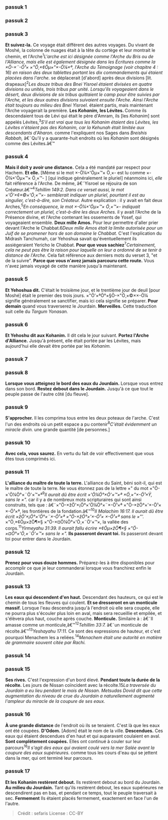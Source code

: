
### passuk 1

### passuk 2

### passuk 3
<b>Et suivez-la.</b> Ce voyage était différent des autres voyages. Du vivant de Moshé, la colonne de nuages était à la tête du cortège et leur montrait le chemin, et l'Arche<sup>1</sup><i class="footnote">L'arche est ici désignée comme l'Arche du <i>Bris</i> ou de l'Alliance, mais elle est également désignée dans les Écritures comme la ×Ö-×¨-Ö¹× ×"Ö¸×¢Öµ×"×-Ö¼×ª, l'Arche du Témoignage (voir chapitre 4 : 16) en raison des deux tablettes portant les dix commandements qui étaient placées dans l'arche. </i> se déplacerait [d'abord] après deux divisions [lit. drapeaux]<sup>2</sup><i class="footnote">Les douze tribus des Bnei Yisroel étaient divisées en quatre divisions ou unités, trois tribus par unité. Lorsqu'ils voyageaient dans le désert, deux divisions de six tribus quittaient le camp pour être suivies par l'Arche, et les deux autres divisions suivaient ensuite l'Arche. Ainsi l'Arche était toujours au milieu des Bnei Yisroel.</i> étaient partis, mais maintenant l'Arche voyagerait la première.
<b>Les <i>Kohanim,</i> les Lévites. </b> Comme ils descendaient tous de Lévi qui était le père d'Amram, ils [les <i>Kohanim</i>] sont appelés Lévites,<sup>3</sup><i class="footnote">S'il est vrai que tous les <i>Kohanim</i> étaient des Lévites, les Lévites n'étaient pas des <i>Kohanim,</i> car la <i>Kehunah</i> était limitée aux descendants d'Aharon. </i> comme l'expliquent nos Sages dans <i>Breishis Rabbah,</i> â€˜Qu'il y a quarante-huit endroits où les <i>Kohanim</i> sont désignés comme des Lévites.â€™

### passuk 4
<b>Mais il doit y avoir une distance.</b> Cela a été mandaté par respect pour Hachem.
<b>Et elle.</b> [Même si le mot ×-Ö¼×'Öµ×™× Ö¸×- est lu comme ×-Ö¼×'Öµ×™× Ö¸×™- ] [qui indique généralement le pluriel] néanmoins ici, <i>elle</i> fait référence à l'Arche. De même, â€˜Yisroel se réjouira de son Créateur.â€™<sup>4</sup><i class="footnote">Tehillim 149:2. Dans ce verset aussi, le mot ×'Ö'×¢×©×'Ö¸×™×- semblerait indiquer un pluriel, pourtant il est au singulier, c'est-à-dire, son Créateur.</i> Autre explication : il y avait en fait deux Arches,<sup>5</sup><i class="footnote">En conséquence, le mot ×-Ö¼×'Öµ×™× Ö¸×™×- indiquait correctement un pluriel, c'est-à-dire les deux Arches.</i> il y avait l'Arche de la Présence divine, et l'Arche contenant les ossements de Yosef, qui voyageaient ensemble.
<b>Deux mille Amos.</b> Pour leur permettre d'aller prier devant l'Arche le Chabbat.</sup>6</sup><i class="footnote">Deux mille <i>Amos</i> était la limite autorisée pour un Juif de se promener hors de son domaine le Chabbat.</i> C'est l'explication du Midrash Tanchumah, car Yehoshua savait qu'éventuellement ils assiégeraient Yericho le Chabbat.
<b>Pour que vous sachiez</b><sup>7</sup><i class="footnote">Certainement, cela ne peut pas être la raison pour laquelle on leur a ordonné de se tenir à distance de l'Arche.</i> Cela fait référence aux derniers mots du verset 3, "et de la suivre".
<b>Parce que vous n'avez jamais parcouru cette route.</b> Vous n'avez jamais voyagé de cette manière jusqu'à maintenant.

### passuk 5
<b>Et Yehoshua dit.</b> C'était le troisième jour, et le trentième jour de deuil [pour Moshé] était le premier des trois jours.
×"Ö'×ªÖ°×§Ö-×"Ö¸×©××-Ö¼ signifie généralement se sanctifier, mais ici cela signifie se préparer.
<b>Pour demain</b> quand vous traverserez le Jourdain.
<b>Merveilles.</b> Cette traduction suit celle du <i>Targum Yonasan.</i>

### passuk 6
<b>Et Yehoshu dit aux Kohanim.</b> Il dit cela le jour suivant.
<b>Portez l'Arche d'Alliance.</b> Jusqu'à présent, elle était portée par les Lévites, mais aujourd'hui elle devait être portée par les <i>Kohanim.</i>

### passuk 7

### passuk 8
<b>Lorsque vous atteignez le bord des eaux du Jourdain.</b> Lorsque vous entrez dans son bord.
<b>Restez debout dans le Jourdain.</b> Jusqu'à ce que tout le peuple passe de l'autre côté [du fleuve].

### passuk 9
<b>S'approcher.</b> Il les comprima tous entre les deux poteaux de l'arche. C'est l'un des endroits où un petit espace a pu contenir<sup>8</sup><i class="footnote">C'était évidemment un miracle divin.</i> une grande quantité [de personnes.]

### passuk 10
<b>Avec cela, vous saurez.</b> En vertu du fait de voir effectivement que vous êtes tous comprimés ici.

### passuk 11
<b>L'alliance du maître de toute la terre.</b> L'alliance du Saint, béni soit-il, qui est le maître de toute la terre. Ne vous étonnez pas de la lettre ×" du mot ×"Ö-×'Ö¼Ö°×¨Ö'×™×ª<sup>9</sup><i class="footnote">Il aurait dû être écrit ×'Ö¼Ö°×Ö'×™×ª ×Ö¸×"×-Ö¹×Ÿ, sans le ×".</i> car il y a de nombreux mots scripturaires qui sont ainsi construits, tels que : â€˜×"Ö-×žÖ'×¡Ö°×'Ö¼Ö°×¨×-Ö¹×ª ×"Ö-×žÖ°×'×-Ö¹× ×-Ö¹×ª, les frontières de la fondation.â€™<sup>10</sup><i class="footnote">II Malachim 16:17. Il aurait dû être écrit ×žÖ'×¡Ö°×'Ö°×¨×-Ö¹×ª ×"Ö-×žÖ°×'×-Ö¹× ×-Ö¹×ª sans le ×"'.</i> ×"Ö¸×¢Öµ×žÖ¶×§ ×"Ö-×¤Ö¼Ö°×'Ö¸×¨Ö'×™×, la vallée des corps.<sup>11</sup><i class="footnote">Yirmeyahu 31:39. Il aurait fallu écrire ×¢Öµ×žÖ¶×§ ×"Ö-×¤Ö°×'Ö¸×¨Ö'×™× sans le ×".</i>
<b>Ils passeront devant toi.</b> Ils passeront devant toi pour entrer dans le Jourdain.

### passuk 12
<b>Prenez pour vous douze hommes.</b> Préparez-les à être disponibles pour accomplir ce que je leur commanderai lorsque vous franchirez enfin le Jourdain.

### passuk 13
<b>Les eaux qui descendent d'en haut.</b> Descendant des hauteurs, ce qui est le chemin de tous les fleuves qui coulent.
<b>Et se dresseront en un monticule massif.</b> Lorsque l'eau descendra jusqu'à l'endroit où elle sera coupée, elle ne pourra plus s'écouler plus loin en aval, mais sera recueillie et empilée, et s'élèvera plus haut, couche après couche.
<b>Monticule.</b> Similaire à : â€˜Il amasse comme un monticule,â€™<sup>12</sup><i class="footnote">Tehillim 33:7.</i> â€˜un monticule de récolte.â€™<sup>13</sup><i class="footnote">Yeshayahu 17:11. </i> Ce sont des expressions de hauteur, et c'est pourquoi Menachem les a reliées.<sup>14</sup><i class="footnote">Menachem était une autorité en matière de grammaire souvent citée par Rachi.</i>

### passuk 14

### passuk 15
<b>Ses rives.</b> C'est l'expression d'un bord élevé.
<b>Pendant toute la durée de la récolte.</b> Les jours de Nissan coïncident avec la récolte.</sup>15</sup><i class="footnote">La traversée du Jourdain a eu lieu pendant le mois de Nissan. <i>Metsudas Dovid</i> dit que cette augmentation du niveau de crue du Jourdain a naturellement augmenté l'ampleur du miracle de la coupure de ses eaux.</i>

### passuk 16
<b>À une grande distance</b> de l'endroit où ils se tenaient. C'est là que les eaux ont été coupées.
<b>D'Odom.</b> [Adom] était le nom de la ville.
<b>Descendues.</b> Ces eaux qui étaient descendues d'en haut et qui auparavant coulaient en aval.
<b>Sont complètement coupées.</b> Elles ont continué à couler sur leur parcours<sup>16</sup><i class="footnote">Il s'agit des eaux qui avaient coulé vers la mer Salée avant la coupure des eaux supérieures.</i> comme tous les cours d'eau qui se jettent dans la mer, qui ont terminé leur parcours.

### passuk 17
<b>Et les Kohanim restèrent debout.</b> Ils restèrent debout au bord du Jourdain.
<b>Au milieu du Jourdain.</b> Tant qu'ils restèrent debout, les eaux supérieures ne descendirent pas en bas, et pendant ce temps, tout le peuple traversait à sec.
<b>Fermement</b> Ils étaient placés fermement, exactement en face l'un de l'autre.

>Crédit : sefaris
>License : CC-BY